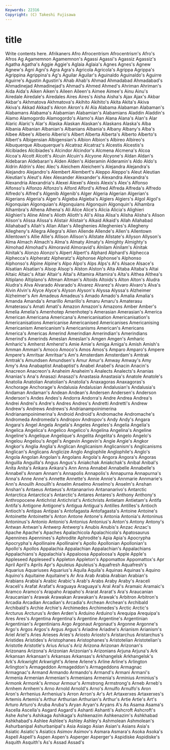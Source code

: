 ```yaml
---
Keywords: 22316 
Copyright: (C) Takeshi Fujisawa
---
```


# title

Write contents here.
 Afrikaners Afro Afrocentrism
Afrocentrism's Afro's Afros Ag Agamemnon Agamemnon's Agassi Agassi's Agassiz Agassiz's
Agatha Agatha's Aggie Aggie's Aglaia Aglaia's Agnes Agnes's Agnew Agnew's
Agni Agni's Agra Agra's Agricola Agricola's Agrippa Agrippa's Agrippina Agrippina's
Ag's Aguilar Aguilar's Aguinaldo Aguinaldo's Aguirre Aguirre's Agustin Agustin's Ahab
Ahab's Ahmad Ahmadabad Ahmadabad's Ahmadinejad Ahmadinejad's Ahmad's Ahmed Ahmed's Ahriman
Ahriman's Aida Aida's Aiken Aiken's Aileen Aileen's Aimee Aimee's Ainu
Ainu's Airedale Airedale's Airedales Aires Aires's Aisha Aisha's Ajax Ajax's
Akbar Akbar's Akhmatova Akhmatova's Akihito Akihito's Akita Akita's Akiva Akiva's
Akkad Akkad's Akron Akron's Al Ala Alabama Alabaman Alabaman's Alabamans
Alabama's Alabamian Alabamian's Alabamians Aladdin Aladdin's Alamo Alamogordo Alamogordo's Alamo's
Alan Alana Alana's Alan's Alar Alaric Alaric's Alar's Alaska Alaskan
Alaskan's Alaskans Alaska's Alba Albania Albanian Albanian's Albanians Albania's Albany
Albany's Alba's Albee Albee's Alberio Alberio's Albert Alberta Alberta's Alberto
Alberto's Albert's Albigensian Albigensian's Albion Albion's Albireo Albireo's Albuquerque Albuquerque's
Alcatraz Alcatraz's Alcestis Alcestis's Alcibiades Alcibiades's Alcindor Alcindor's Alcmena Alcmena's
Alcoa Alcoa's Alcott Alcott's Alcuin Alcuin's Alcyone Alcyone's Aldan Aldan's
Aldebaran Aldebaran's Alden Alden's Alderamin Alderamin's Aldo Aldo's Aldrin Aldrin's
Alec Alec's Aleichem Aleichem's Alejandra Alejandra's Alejandro Alejandro's Alembert Alembert's
Aleppo Aleppo's Aleut Aleutian Aleutian's Aleut's Alex Alexander Alexander's Alexandra
Alexandra's Alexandria Alexandria's Alexei Alexei's Alexis Alexis's Alex's Alfonso Alfonso's
Alfonzo Alfonzo's Alford Alford's Alfred Alfreda Alfreda's Alfredo Alfredo's Alfred's
Algenib Algenib's Alger Algeria Algerian Algerian's Algerians Algeria's Alger's Algieba
Algieba's Algiers Algiers's Algol Algol's Algonquian Algonquian's Algonquians Algonquin Algonquin's
Alhambra Alhambra's Alhena Alhena's Ali Alice Alice's Alicia Alicia's Alighieri
Alighieri's Aline Aline's Alioth Alioth's Ali's Alisa Alisa's Alisha Alisha's
Alison Alison's Alissa Alissa's Alistair Alistair's Alkaid Alkaid's Allah Allahabad
Allahabad's Allah's Allan Allan's Alleghenies Alleghenies's Allegheny Allegheny's Allegra Allegra's
Allen Allende Allende's Allen's Allentown Allentown's Allie Allie's Allison Allison's
Allstate Allstate's Allyson Allyson's Alma Almach Almach's Alma's Almaty Almaty's
Almighty Almighty's Almohad Almohad's Almoravid Almoravid's Alnilam Alnilam's Alnitak Alnitak's
Alonzo Alonzo's Alpert Alpert's Alphard Alphard's Alphecca Alphecca's Alpheratz Alpheratz's
Alphonse Alphonse's Alphonso Alphonso's Alpine Alpine's Alpo Alpo's Alps Alps's
Al's Alsace Alsace's Alsatian Alsatian's Alsop Alsop's Alston Alston's Alta
Altaba Altaba's Altai Altaic Altaic's Altair Altair's Altai's Altamira Altamira's
Alta's Althea Althea's Altiplano Altiplano's Altman Altman's Altoids Altoids's Alton
Alton's Aludra Aludra's Alva Alvarado Alvarado's Alvarez Alvarez's Alvaro Alvaro's
Alva's Alvin Alvin's Alyce Alyce's Alyson Alyson's Alyssa Alyssa's Alzheimer
Alzheimer's Am Amadeus Amadeus's Amado Amado's Amalia Amalia's Amanda Amanda's
Amarillo Amarillo's Amaru Amaru's Amaterasu Amaterasu's Amati Amati's Amazon Amazon's
Amazons Amber Amber's Amelia Amelia's Amenhotep Amenhotep's Amerasian Amerasian's America
American Americana Americana's Americanisation Americanisation's Americanisations Americanise Americanised Americanises Americanising
Americanism Americanism's Americanisms American's Americans America's Americas Amerind Amerindian Amerindian's
Amerindians Amerind's Amerinds Ameslan Ameslan's Amgen Amgen's Amharic Amharic's Amherst
Amherst's Amie Amie's Amiga Amiga's Amish Amish's Amman Amman's Amoco
Amoco's Amos Amos's Amparo Amparo's Ampere Ampere's Amritsar Amritsar's Am's
Amsterdam Amsterdam's Amtrak Amtrak's Amundsen Amundsen's Amur Amur's Amway Amway's
Amy Amy's Ana Anabaptist Anabaptist's Anabel Anabel's Anacin Anacin's Anacreon
Anacreon's Anaheim Anaheim's Analects Analects's Ananias Ananias's Ana's Anasazi Anasazi's
Anastasia Anastasia's Anatole Anatole's Anatolia Anatolian Anatolian's Anatolia's Anaxagoras Anaxagoras's
Anchorage Anchorage's Andalusia Andalusian Andalusian's Andalusia's Andaman Andaman's Andean Andean's
Andersen Andersen's Anderson Anderson's Andes Andes's Andorra Andorra's Andre Andrea
Andrea's Andrei Andrei's Andre's Andres Andres's Andretti Andretti's Andrew Andrew's
Andrews Andrews's Andrianampoinimerina Andrianampoinimerina's Android Android's Andromache Andromache's Andromeda Andromeda's
Andropov Andropov's Andy Andy's Angara Angara's Angel Angela Angela's Angeles
Angeles's Angelia Angelia's Angelica Angelica's Angelico Angelico's Angelina Angelina's Angeline
Angeline's Angelique Angelique's Angelita Angelita's Angelo Angelo's Angelou Angelou's Angel's
Angevin Angevin's Angie Angie's Angkor Angkor's Anglia Anglia's Anglican Anglicanism
Anglicanism's Anglicanisms Anglican's Anglicans Anglicize Anglo Anglophile Anglophile's Anglo's Angola
Angolan Angolan's Angolans Angola's Angora Angora's Angoras Anguilla Anguilla's Angus
Angus's Aniakchak Aniakchak's Anibal Anibal's Anita Anita's Ankara Ankara's Ann
Anna Annabel Annabelle Annabelle's Annabel's Annam Annam's Annapolis Annapolis's Annapurna
Annapurna's Anna's Anne Anne's Annette Annette's Annie Annie's Annmarie Annmarie's
Ann's Anouilh Anouilh's Anselm Anselmo Anselmo's Anselm's Anshan Anshan's Antaeus
Antaeus's Antananarivo Antananarivo's Antarctic Antarctica Antarctica's Antarctic's Antares Antares's Anthony
Anthony's Anthropocene Antichrist Antichrist's Antichrists Antietam Antietam's Antifa Antifa's Antigone
Antigone's Antigua Antigua's Antilles Antilles's Antioch Antioch's Antipas Antipas's Antofagasta
Antofagasta's Antoine Antoine's Antoinette Antoinette's Anton Antone Antone's Antonia Antonia's
Antoninus Antoninus's Antonio Antonio's Antonius Antonius's Anton's Antony Antony's Antwan
Antwan's Antwerp Antwerp's Anubis Anubis's Anzac Anzac's Apache Apache's Apaches
Apalachicola Apalachicola's Apatosaurus Apennines Apennines's Aphrodite Aphrodite's Apia Apia's Apocrypha
Apocrypha's Apollinaire Apollinaire's Apollo Apollonian Apollonian's Apollo's Apollos Appalachia Appalachian
Appalachian's Appalachians Appalachians's Appalachia's Appaloosa Appaloosa's Apple Apple's Appleseed Appleseed's
Appleton Appleton's Appomattox Appomattox's Apr April April's Aprils Apr's Apuleius
Apuleius's Aquafresh Aquafresh's Aquarius Aquariuses Aquarius's Aquila Aquila's Aquinas Aquinas's
Aquino Aquino's Aquitaine Aquitaine's Ar Ara Arab Arabia Arabian Arabian's
Arabians Arabia's Arabic Arabic's Arab's Arabs Araby Araby's Araceli Araceli's
Arafat Arafat's Araguaya Araguaya's Aral Aral's Aramaic Aramaic's Aramco Aramco's
Arapaho Arapaho's Ararat Ararat's Ara's Araucanian Araucanian's Arawak Arawakan Arawakan's
Arawak's Arbitron Arbitron's Arcadia Arcadian Arcadian's Arcadia's Archean Archean's Archibald
Archibald's Archie Archie's Archimedes Archimedes's Arctic Arctic's Arcturus Arcturus's Arden
Arden's Arduino Arduino's Arequipa Arequipa's Ares Ares's Argentina Argentina's Argentine
Argentine's Argentinian Argentinian's Argentinians Argo Argonaut Argonaut's Argonne Argonne's Argo's
Argos Argos's Argus Argus's Ariadne Ariadne's Arianism Arianism's Ariel Ariel's
Aries Arieses Aries's Ariosto Ariosto's Aristarchus Aristarchus's Aristides Aristides's Aristophanes
Aristophanes's Aristotelian Aristotelian's Aristotle Aristotle's Arius Arius's Ariz Arizona Arizonan
Arizonan's Arizonans Arizona's Arizonian Arizonian's Arizonians Arjuna Arjuna's Ark Arkansan
Arkansan's Arkansas Arkansas's Arkhangelsk Arkhangelsk's Ark's Arkwright Arkwright's Arlene Arlene's
Arline Arline's Arlington Arlington's Armageddon Armageddon's Armageddons Armagnac Armagnac's Armand
Armando Armando's Armand's Armani Armani's Armenia Armenian Armenian's Armenians Armenia's
Arminius Arminius's Armonk Armonk's Armour Armour's Armstrong Armstrong's Arneb Arneb's
Arnhem Arnhem's Arno Arnold Arnold's Arno's Arnulfo Arnulfo's Aron Aron's
Arrhenius Arrhenius's Arron Arron's Ar's Art Artaxerxes Artaxerxes's Artemis Artemis's
Arthur Arthurian Arthurian's Arthur's Artie Artie's Art's Arturo Arturo's Aruba
Aruba's Aryan Aryan's Aryans A's As Asama Asama's Ascella Ascella's
Asgard Asgard's Ashanti Ashanti's Ashcroft Ashcroft's Ashe Ashe's Ashikaga Ashikaga's
Ashkenazim Ashkenazim's Ashkhabad Ashkhabad's Ashlee Ashlee's Ashley Ashley's Ashmolean Ashmolean's
Ashurbanipal Ashurbanipal's Asia Asiago Asian Asian's Asians Asia's Asiatic Asiatic's
Asiatics Asimov Asimov's Asmara Asmara's Asoka Asoka's Aspell Aspell's Aspen
Aspen's Asperger Asperger's Aspidiske Aspidiske's Asquith Asquith's As's Assad Assad's
